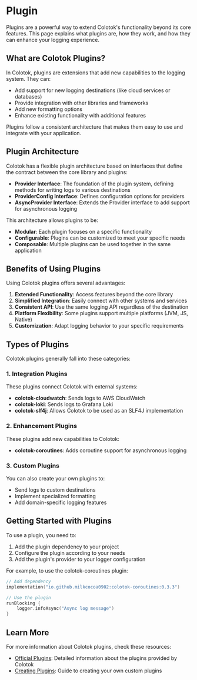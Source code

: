# Plugin

Plugins are a powerful way to extend Colotok's functionality beyond its core features. This page explains what plugins are, how they work, and how they can enhance your logging experience.

## What are Colotok Plugins?

In Colotok, plugins are extensions that add new capabilities to the logging system. They can:

- Add support for new logging destinations (like cloud services or databases)
- Provide integration with other libraries and frameworks
- Add new formatting options
- Enhance existing functionality with additional features

Plugins follow a consistent architecture that makes them easy to use and integrate with your application.

## Plugin Architecture

Colotok has a flexible plugin architecture based on interfaces that define the contract between the core library and plugins:

- **Provider Interface**: The foundation of the plugin system, defining methods for writing logs to various destinations
- **ProviderConfig Interface**: Defines configuration options for providers
- **AsyncProvider Interface**: Extends the Provider interface to add support for asynchronous logging

This architecture allows plugins to be:

- **Modular**: Each plugin focuses on a specific functionality
- **Configurable**: Plugins can be customized to meet your specific needs
- **Composable**: Multiple plugins can be used together in the same application

## Benefits of Using Plugins

Using Colotok plugins offers several advantages:

1. **Extended Functionality**: Access features beyond the core library
2. **Simplified Integration**: Easily connect with other systems and services
3. **Consistent API**: Use the same logging API regardless of the destination
4. **Platform Flexibility**: Some plugins support multiple platforms (JVM, JS, Native)
5. **Customization**: Adapt logging behavior to your specific requirements

## Types of Plugins

Colotok plugins generally fall into these categories:

### 1. Integration Plugins

These plugins connect Colotok with external systems:

- **colotok-cloudwatch**: Sends logs to AWS CloudWatch
- **colotok-loki**: Sends logs to Grafana Loki
- **colotok-slf4j**: Allows Colotok to be used as an SLF4J implementation

### 2. Enhancement Plugins

These plugins add new capabilities to Colotok:

- **colotok-coroutines**: Adds coroutine support for asynchronous logging

### 3. Custom Plugins

You can also create your own plugins to:

- Send logs to custom destinations
- Implement specialized formatting
- Add domain-specific logging features

## Getting Started with Plugins

To use a plugin, you need to:

1. Add the plugin dependency to your project
2. Configure the plugin according to your needs
3. Add the plugin's provider to your logger configuration

For example, to use the colotok-coroutines plugin:

```kotlin
// Add dependency
implementation("io.github.milkcocoa0902:colotok-coroutines:0.3.3")

// Use the plugin
runBlocking {
    logger.infoAsync("Async log message")
}
```

## Learn More

For more information about Colotok plugins, check these resources:

- [Official Plugins](Official-Plugin.md): Detailed information about the plugins provided by Colotok
- [Creating Plugins](Create-Plugin.md): Guide to creating your own custom plugins
